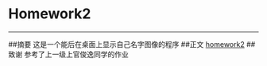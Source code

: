 # Homework2


---

##摘要
这是一个能后在桌面上显示自己名字图像的程序
##正文
[homework2](https://github.com/lipu02/computationalphysics_N2014301020076/blob/master/Homework2/homework2.py)
##致谢
参考了上一级上官俊逸同学的作业


